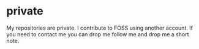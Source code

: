 # private
My repositories are private. I contribute to FOSS using another account. If you need to contact me you can drop me follow me and drop me a short note. 
